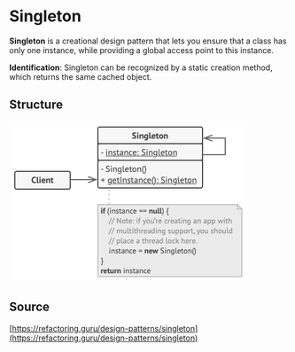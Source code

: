 # Singleton

__Singleton__ is a creational design pattern that lets you ensure that a class has only one instance, 
while providing a global access point to this instance.

__Identification__: Singleton can be recognized by a static creation method, which returns the same cached object.

## Structure

![Structure](/public/assets/Pattern/Creational/singleton.png)

## Source

[https://refactoring.guru/design-patterns/singleton](https://refactoring.guru/design-patterns/singleton)